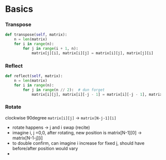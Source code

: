 # Basics
### Transpose

```python
def transpose(self, matrix):
    n = len(matrix)
    for i in range(n):
        for j in range(i + 1, n):
            matrix[j][i], matrix[i][j] = matrix[i][j], matrix[j][i]
```

### Reflect
```python
def reflect(self, matrix):
    n = len(matrix)
    for i in range(n):
        for j in range(n // 2):  # dun forget
            matrix[i][j], matrix[i][-j - 1] = matrix[i][-j - 1], matrix[i][j]
```

### Rotate
clockwise 90degree
`matrix[i][j]` -> `matrix[N-j-1][i]`
- rotate happens -> j and i swap (recite)
- imagine i, j =0,0, after rotating, new position is matrix[N-1][0] -> matrix[N-1-j][i]
 - to double confirm, can imagine i increase for fixed j, should have before/after position would vary
- 
